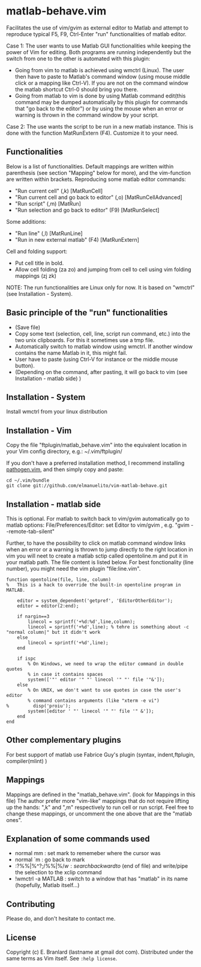 matlab-behave.vim
==============

Facilitates the use of vim/gvim as external editor to Matlab and attempt to reproduce typical F5, F9, Ctrl-Enter "run" functionalities of matlab editor.

Case 1: The user wants to use Matlab GUI functionalities while keeping the power of Vim for editing.
Both programs are running independently but the switch from one to the other is automated with this plugin:
- Going from vim to matlab is achieved using wmctrl (Linux). The user then have to paste to Matlab's command window (using mouse middle click or a mapping like Ctrl-V). If you are not on the command window the matlab shortcut Ctrl-0 should bring you there.
- Going from matlab to vim is done by using Matlab command edit(this command may be dumped automatically by this plugin for commands that "go back to the editor") or by using the mouse when an error or warning is thrown in the command window by your script.

Case 2: The use wants the script to be run in a new matlab instance. This is done with the function MatRunExtern (F4). Customize it to your need.


Functionalities
----------------

Below is a list of functionalities. Default mappings are written within parenthesis (see section "Mapping" below for more), and the vim-function are written within brackets.
Reproducing some matlab editor commands:
- "Run current cell" (,k) [MatRunCell]
- "Run current cell and go back to editor" (,o) [MatRunCellAdvanced]
- "Run script" (,m)  [MatRun]
- "Run selection and go back to editor" (F9) [MatRunSelect]

Some additions:
- "Run line" (,l) [MatRunLine]
- "Run in new external matlab" (F4) [MatRunExtern]


Cell and folding support:
- Put cell title in bold. 
- Allow cell folding (za zo) and jumping from cell to cell using vim folding mappings (zj zk)


NOTE: The run functionalities are Linux only for now. It is based on "wmctrl" (see Installation - System). 



Basic principle of the "run" functionalities
---------------------------------------------------------------------

- (Save file)
- Copy some text (selection, cell, line, script run command, etc.) into the two unix clipboards. For this it sometimes use a tmp file.
- Automatically switch to matlab window using wmctrl. If another window contains the name Matlab in it, this might fail.
- User have to paste (using Ctrl-V for instance or the middle mouse button).
- (Depending on the command, after pasting, it will go back to vim (see Installation - matlab side) )


Installation - System
---------------------

Install wmctrl from your linux distribution

Installation - Vim
------------------

Copy the file "ftplugin/matlab_behave.vim" into the equivalent location in your Vim config directory, e.g.: ~/.vim/ftplugin/ 


If you don't have a preferred installation method, I recommend installing [pathogen.vim](https://github.com/tpope/vim-pathogen), and then simply copy and paste:

    cd ~/.vim/bundle
    git clone git://github.com/elmanuelito/vim-matlab-behave.git


Installation - matlab side
---------------------------

This is optional.  For matlab to switch back to vim/gvim automatically go to matlab options: File/Preferences/Editor: set Editor to vim/gvim , e.g. "gvim --remote-tab-silent"

Further, to have the possibility to click on matlab command window links when an error or a warning is thrown to jump directly to the right location in vim you will neet to create a matlab sctip called opentoline.m  and put it in your matlab path. The file content is listed below. For best fonctionality (line number), you might need the vim plugin "file:line.vim".

    function opentoline(file, line, column)
    %   This is a hack to override the built-in opentoline program in MATLAB.
    
        editor = system_dependent('getpref', 'EditorOtherEditor');
        editor = editor(2:end);
        
        if nargin==3
            linecol = sprintf('+%d:%d',line,column);
            linecol = sprintf('+%d',line); % tehre is something about -c "normal column|" but it didn't work
        else
            linecol = sprintf('+%d',line);
        end
        
        if ispc
            % On Windows, we need to wrap the editor command in double quotes
            % in case it contains spaces
            system(['"' editor '" "' linecol '" "' file '"&']);
        else
            % On UNIX, we don't want to use quotes in case the user's editor
            % command contains arguments (like "xterm -e vi")
    %         disp('proiu');
            system([editor ' "' linecol '" "' file '" &']);
        end
    end
    

Other complementary plugins
---------------------------

For best support of matlab use Fabrice Guy's plugin
(syntax, indent,ftplugin, compiler(mlint) )




Mappings
------------------------------------------------

Mappings are defined in the "matlab_behave.vim". (look for Mappings in this file)
The author prefer more "vim-like" mappings that do not require lifting up the hands: ",k" and ",m" respectively to run cell or run script.
Feel free to change these mappings, or uncomment the one above that are the "matlab ones".



Explanation of some commands used
----------------------------

- normal mm : set mark to rememeber where the cursor was
- normal `m : go back to mark
- :?%%\|\%^?;/%%\|\%$/w   : search backward to %% OR beginning of file  and then forward to %% OR \%$ (end of file) and write/pipe the selection to the xclip command
- !wmctrl -a MATLAB  : switch to a window that has "matlab" in its name (hopefully, Matlab itself...)



Contributing
------------

Please do, and don't hesitate to contact me.

License
-------

Copyright (c) E. Branlard (lastname at gmail dot com).  Distributed under the same terms as Vim itself.
See `:help license`.
